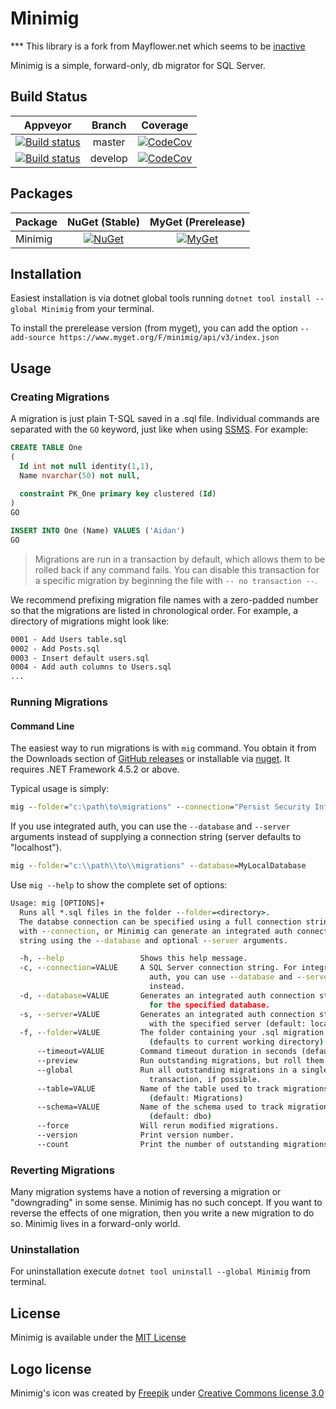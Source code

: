 # Minimig

*** This library is a fork from Mayflower.net which seems to be [inactive](https://github.com/bretcope/Mayflower.NET)

Minimig is a simple, forward-only, db migrator for SQL Server.

## Build Status

| Appveyor  | Branch | Coverage |
| :---:     | :---: | :--: |
| [![Build status][build-master-img]][build-master] | master | [![CodeCov][codecov-master-img]][codecov-master] |
| [![Build status][build-develop-img]][build-develop] | develop | [![CodeCov][codecov-develop-img]][codecov-develop] |

## Packages

Package | NuGet (Stable) | MyGet (Prerelease)
| :--- | :---: | :---: |
| Minimig | [![NuGet][nuget-mig-img]][nuget-mig] | [![MyGet][myget-mig-img]][myget-mig] |

## Installation

Easiest installation is via dotnet global tools running `dotnet tool install --global Minimig` from your terminal.

To install the prerelease version (from myget), you can add the option `--add-source https://www.myget.org/F/minimig/api/v3/index.json`

## Usage

### Creating Migrations

A migration is just plain T-SQL saved in a .sql file. Individual commands are separated with the `GO` keyword, just like when using [SSMS](https://msdn.microsoft.com/en-us/library/mt238290.aspx). For example:

```sql
CREATE TABLE One
(
  Id int not null identity(1,1),
  Name nvarchar(50) not null,
  
  constraint PK_One primary key clustered (Id)
)
GO

INSERT INTO One (Name) VALUES ('Aidan')
GO
```

> Migrations are run in a transaction by default, which allows them to be rolled back if any command fails. You can disable this transaction for a specific migration by beginning the file with `-- no transaction --`.

We recommend prefixing migration file names with a zero-padded number so that the migrations are listed in chronological order. For example, a directory of migrations might look like:

``` cmd
0001 - Add Users table.sql
0002 - Add Posts.sql
0003 - Insert default users.sql
0004 - Add auth columns to Users.sql
...
```

### Running Migrations

#### Command Line

The easiest way to run migrations is with `mig` command. You obtain it from the Downloads section of [GitHub releases](https://github.com/jaxelr/Minimig/releases) or installable via [nuget](https://www.nuget.org/packages/Minimig/). It requires .NET Framework 4.5.2 or above.

Typical usage is simply:

``` cmd
mig --folder="c:\path\to\migrations" --connection="Persist Security Info=False;Integrated Security=true;Initial Catalog=MyDatabase;server=localhost"
```

If you use integrated auth, you can use the `--database` and `--server` arguments instead of supplying a connection string (server defaults to "localhost").

``` cmd
mig --folder="c:\\path\\to\\migrations" --database=MyLocalDatabase
```

Use `mig --help` to show the complete set of options:

``` cmd
Usage: mig [OPTIONS]+
  Runs all *.sql files in the folder --folder=<directory>.
  The databse connection can be specified using a full connection string
  with --connection, or Minimig can generate an integrated auth connection
  string using the --database and optional --server arguments.

  -h, --help                 Shows this help message.
  -c, --connection=VALUE     A SQL Server connection string. For integrated
                               auth, you can use --database and --server
                               instead.
  -d, --database=VALUE       Generates an integrated auth connection string
                               for the specified database.
  -s, --server=VALUE         Generates an integrated auth connection string
                               with the specified server (default: localhost).
  -f, --folder=VALUE         The folder containing your .sql migration files
                               (defaults to current working directory).
      --timeout=VALUE        Command timeout duration in seconds (default: 30)
      --preview              Run outstanding migrations, but roll them back.
      --global               Run all outstanding migrations in a single
                               transaction, if possible.
      --table=VALUE          Name of the table used to track migrations
                               (default: Migrations)
      --schema=VALUE         Name of the schema used to track migrations
                               (default: dbo)
      --force                Will rerun modified migrations.
      --version              Print version number.
      --count                Print the number of outstanding migrations.
```

### Reverting Migrations

Many migration systems have a notion of reversing a migration or "downgrading" in some sense. Minimig has no such concept. If you want to reverse the effects of one migration, then you write a new migration to do so. Minimig lives in a forward-only world.

### Uninstallation

For uninstallation execute `dotnet tool uninstall --global Minimig` from terminal.

## License

Minimig is available under the [MIT License](https://github.com/Jaxelr/Minimig/blob/master/LICENSE)

## Logo license

Minimig's icon was created by [Freepik](https://www.freepik.com/) under [Creative Commons license 3.0](http://creativecommons.org/licenses/by/3.0/)

[build-master-img]: https://ci.appveyor.com/api/projects/status/t7e2n08lgqb4jvui/branch/master?svg=true
[build-master]: https://ci.appveyor.com/project/Jaxelr/minimig/branch/master
[build-develop-img]: https://ci.appveyor.com/api/projects/status/t7e2n08lgqb4jvui/branch/develop?svg=true
[build-develop]: https://ci.appveyor.com/project/Jaxelr/minimig/branch/develop
[nuget-mig-img]: https://img.shields.io/nuget/v/Minimig.svg
[nuget-mig]: https://www.nuget.org/packages/Minimig
[myget-mig-img]: https://img.shields.io/myget/minimig/v/Minimig.svg
[myget-mig]: https://www.myget.org/feed/minimig/package/nuget/Minimig
[codecov-master-img]: https://codecov.io/gh/Jaxelr/Minimig/branch/master/graph/badge.svg
[codecov-master]: https://codecov.io/gh/Jaxelr/Minimig/branch/master
[codecov-develop-img]: https://codecov.io/gh/Jaxelr/Minimig/branch/develop/graph/badge.svg
[codecov-develop]: https://codecov.io/gh/Jaxelr/Minimig/branch/develop
